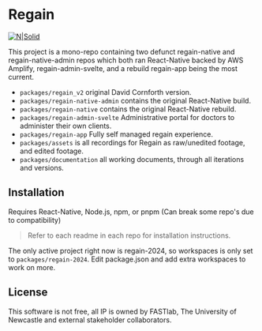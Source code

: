 # Regain

[![N|Solid](https://halide.michaelcuneo.com.au/assets/PoweredByFastlab.png)](https://fastlab.soci.org.au)

This project is a mono-repo containing two defunct regain-native and regain-native-admin repos which both ran React-Native backed by AWS Amplify, regain-admin-svelte, and a rebuild regain-app being the most current.

- `packages/regain_v2` original David Cornforth version.
- `packages/regain-native-admin` contains the original React-Native build.
- `packages/regain-native` contains the original React-Native rebuild.
- `packages/regain-admin-svelte` Administrative portal for doctors to administer their own clients.
- `packages/regain-app` Fully self managed regain experience.
- `packages/assets` is all recordings for Regain as raw/unedited footage, and edited footage.
- `packages/documentation` all working documents, through all iterations and versions.

## Installation

Requires React-Native, Node.js, npm, or pnpm (Can break some repo's due to compatibility)

> Refer to each readme in each repo for installation instructions.

The only active project right now is regain-2024, so workspaces is only set to `packages/regain-2024`.
Edit package.json and add extra workspaces to work on more.

## License

This software is not free, all IP is owned by FASTlab, The University of Newcastle and external stakeholder collaborators.
